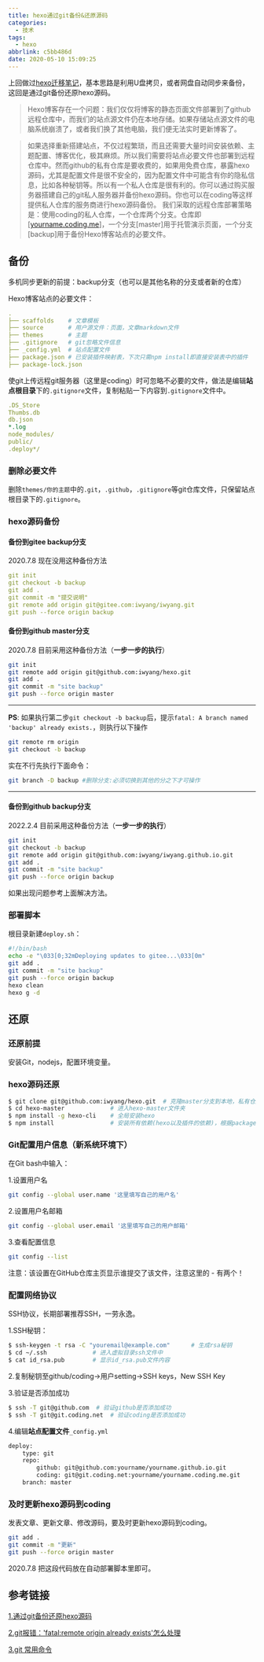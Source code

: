 ```yaml
---
title: hexo通过git备份&还原源码
categories:
  - 技术
tags:
  - hexo
abbrlink: c5bb486d
date: 2020-05-10 15:09:25
---
```


 上回做过[hexo迁移笔记](https://bore.vip/archives/a0c508c1.html)，基本思路是利用U盘拷贝，或者网盘自动同步来备份，这回是通过git备份还原hexo源码。

> Hexo博客存在一个问题：我们仅仅将博客的静态页面文件部署到了github远程仓库中，而我们的站点源文件仍在本地存储。如果存储站点源文件的电脑系统崩溃了，或者我们换了其他电脑，我们便无法实时更新博客了。

<!-- more -->

> 如果选择重新搭建站点，不仅过程繁琐，而且还需要大量时间安装依赖、主题配置、博客优化，极其麻烦。所以我们需要将站点必要文件也部署到远程仓库中。然而github的私有仓库是要收费的，如果用免费仓库，暴露hexo源码，尤其是配置文件是很不安全的，因为配置文件中可能含有你的隐私信息，比如各种秘钥等。所以有一个私人仓库是很有利的。你可以通过购买服务器搭建自己的git私人服务器并备份hexo源码。你也可以在coding等这样提供私人仓库的服务商进行hexo源码备份。
> 我们采取的远程仓库部署策略是：使用coding的私人仓库，一个仓库两个分支。仓库即[[yourname.coding.me](http://yourname.coding.me)]，一个分支[master]用于托管演示页面，一个分支[backup]用于备份Hexo博客站点的必要文件。

## 备份

多机同步更新的前提：backup分支（也可以是其他名称的分支或者新的仓库）

Hexo博客站点的必要文件：

```yaml
.
├── scaffolds    # 文章模板
├── source       # 用户源文件：页面，文章markdown文件
├── themes       # 主题
├── .gitignore   # git忽略文件信息
├── _config.yml  # 站点配置文件
├── package.json # 已安装插件映射表，下次只需npm install即直接安装表中的插件
├── package-lock.json

```

使git上传远程git服务器（这里是coding）时可忽略不必要的文件，做法是编辑**站点根目录**下的`.gitignore`文件，复制粘贴一下内容到`.gitignore`文件中。

```yaml
.DS_Store
Thumbs.db
db.json
*.log
node_modules/
public/
.deploy*/
```

### 删除必要文件

删除`themes/你的主题`中的`.git`，`.github`，`.gitignore`等git仓库文件，只保留站点根目录下的`.gitignore`。

### hexo源码备份

#### 备份到gitee backup分支

2020.7.8 现在没用这种备份方法

```yaml
git init                  
git checkout -b backup  	 
git add .				 	  
git commit -m "提交说明" 	  
git remote add origin git@gitee.com:iwyang/iwyang.git  
git push --force origin backup	 
```

#### 备份到github master分支

2020.7.8 目前采用这种备份方法（**一步一步的执行**）

```bash
git init
git remote add origin git@github.com:iwyang/hexo.git
git add .
git commit -m "site backup"
git push --force origin master
```

---

**PS**: 如果执行第二步`git checkout -b backup`后，提示`fatal: A branch named 'backup' already exists.`，则执行以下操作

```bash
git remote rm origin
git checkout -b backup
```

实在不行先执行下面命令：

```bash
git branch -D backup #删除分支:必须切换到其他的分之下才可操作
```

---

#### 备份到github backup分支

2022.2.4 目前采用这种备份方法（**一步一步的执行**）

```bash
git init                  
git checkout -b backup  	 			 	  	  
git remote add origin git@github.com:iwyang/iwyang.github.io.git  
git add .	
git commit -m "site backup" 
git push --force origin backup
```

如果出现问题参考上面解决方法。

### 部署脚本

根目录新建`deploy.sh`：

```bash
#!/bin/bash
echo -e "\033[0;32mDeploying updates to gitee...\033[0m"
git add .	
git commit -m "site backup"
git push --force origin backup
hexo clean
hexo g -d
```

## 还原

### 还原前提

安装Git，nodejs，配置环境变量。

### hexo源码还原

```bash
$ git clone git@github.com:iwyang/hexo.git	# 克隆master分支到本地，私有仓库需要输入用户名和密码
$ cd hexo-master		     # 进入hexo-master文件夹
$ npm install -g hexo-cli	 # 全局安装hexo
$ npm install				 # 安装所有依赖(hexo以及插件的依赖)，根据package.json自动安装之前安装过的插件
```

### Git配置用户信息（新系统环境下）

在Git bash中输入：

1.设置用户名

```bash
git config --global user.name '这里填写自己的用户名'
```

2.设置用户名邮箱

```bash
git config --global user.email '这里填写自己的用户邮箱'
```

3.查看配置信息

```bash
git config --list
```

注意：该设置在GitHub仓库主页显示谁提交了该文件，注意这里的 - 有两个！

### 配置网络协议

SSH协议，长期部署推荐SSH，一劳永逸。

1.SSH秘钥：

```bash
$ ssh-keygen -t rsa -C "youremail@example.com"		# 生成rsa秘钥
$ cd ~/.ssh		 		# 进入虚拟目录ssh文件中
$ cat id_rsa.pub		# 显示id_rsa.pub文件内容
```

2.复制秘钥至github/coding->用户setting->SSH keys，New SSH Key

3.验证是否添加成功

```bash
$ ssh -T git@github.com  # 验证github是否添加成功
$ ssh -T git@git.coding.net  # 验证coding是否添加成功
```

4.编辑**站点配置文件**`_config.yml`

```bash
deploy:
    type: git
    repo: 
        github: git@github.com:yourname/yourname.github.io.git 
        coding: git@git.coding.net:yourname/yourname.coding.me.git 
    branch: master
```

### 及时更新hexo源码到coding

发表文章、更新文章、修改源码，要及时更新hexo源码到coding。

```bash
git add .
git commit -m "更新"
git push --force origin master
```

2020.7.8 把这段代码放在自动部署脚本里即可。

## 参考链接

[1.通过git备份还原hexo源码](https://www.qcmoke.site/blog/hexo_backup.html)

[2.git报错：'fatal:remote origin already exists'怎么处理](https://www.cnblogs.com/leaf930814/p/6664706.html)

[3.git 常用命令](https://blog.csdn.net/www1056481167/article/details/80046132)
